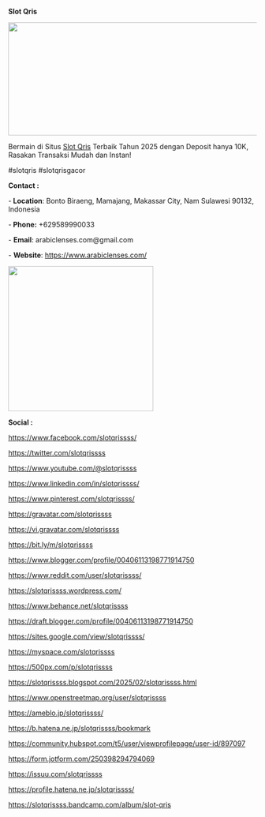 **Slot Qris**
<p><img src="https://i.ibb.co/jv1QVY1B/Untitled-Project.jpg" alt="" width="602" height="229" /></p>
<p>Bermain di Situs&nbsp;<u><a href="https://www.arabiclenses.com/">Slot Qris</a></u>&nbsp;Terbaik Tahun 2025 dengan Deposit hanya 10K, Rasakan Transaksi Mudah dan Instan!</p>
<p>#slotqris #slotqrisgacor</p>
<p><strong>Contact :</strong></p>
<p>-<strong>&nbsp;Location</strong>:&nbsp;Bonto Biraeng, Mamajang, Makassar City, Nam Sulawesi 90132, Indonesia</p>
<p>-<strong>&nbsp;Phone:</strong>&nbsp;+629589990033</p>
<p>-&nbsp;<strong>Email</strong>:&nbsp;arabiclenses.com@gmail.com</p>
<p>-&nbsp;<strong>Website</strong>:&nbsp;<a href="https://www.arabiclenses.com/">https://www.arabiclenses.com/</a></p>
<p><img src="https://i.ibb.co/DPwstsVp/Untitled-Project-4.jpg" alt="" width="294" height="294" /></p>
<p><strong>Social :</strong></p>
<p><a href="https://www.facebook.com/slotqrissss/">https://www.facebook.com/slotqrissss/</a></p>
<p><a href="https://twitter.com/slotqrissss">https://twitter.com/slotqrissss</a></p>
<p><a href="https://www.youtube.com/@slotqrissss">https://www.youtube.com/@slotqrissss</a></p>
<p><a href="https://www.linkedin.com/in/slotqrissss/">https://www.linkedin.com/in/slotqrissss/</a></p>
<p><a href="https://www.pinterest.com/slotqrissss/">https://www.pinterest.com/slotqrissss/</a></p>
<p><a href="https://gravatar.com/slotqrissss">https://gravatar.com/slotqrissss</a></p>
<p><a href="https://vi.gravatar.com/slotqrissss">https://vi.gravatar.com/slotqrissss</a></p>
<p><a href="https://bit.ly/m/slotqrissss">https://bit.ly/m/slotqrissss</a></p>
<p><a href="https://www.blogger.com/profile/00406113198771914750">https://www.blogger.com/profile/00406113198771914750</a></p>
<p><a href="https://www.reddit.com/user/slotqrissss/">https://www.reddit.com/user/slotqrissss/</a></p>
<p><a href="https://slotqrissss.wordpress.com/">https://slotqrissss.wordpress.com/</a></p>
<p><a href="https://www.behance.net/slotqrissss">https://www.behance.net/slotqrissss</a></p>
<p><a href="https://draft.blogger.com/profile/00406113198771914750">https://draft.blogger.com/profile/00406113198771914750</a></p>
<p><a href="https://sites.google.com/view/slotqrissss/">https://sites.google.com/view/slotqrissss/</a></p>
<p><a href="https://myspace.com/slotqrissss">https://myspace.com/slotqrissss</a></p>
<p><a href="https://500px.com/p/slotqrissss">https://500px.com/p/slotqrissss</a></p>
<p><a href="https://slotqrissss.blogspot.com/2025/02/slotqrissss.html">https://slotqrissss.blogspot.com/2025/02/slotqrissss.html</a></p>
<p><a href="https://www.openstreetmap.org/user/slotqrissss">https://www.openstreetmap.org/user/slotqrissss</a></p>
<p><a href="https://ameblo.jp/slotqrissss/">https://ameblo.jp/slotqrissss/</a></p>
<p><a href="https://b.hatena.ne.jp/slotqrissss/bookmark">https://b.hatena.ne.jp/slotqrissss/bookmark</a></p>
<p><a href="https://community.hubspot.com/t5/user/viewprofilepage/user-id/897097">https://community.hubspot.com/t5/user/viewprofilepage/user-id/897097</a></p>
<p><a href="https://form.jotform.com/250398294794069">https://form.jotform.com/250398294794069</a></p>
<p><a href="https://issuu.com/slotqrissss">https://issuu.com/slotqrissss</a></p>
<p><a href="https://profile.hatena.ne.jp/slotqrissss/">https://profile.hatena.ne.jp/slotqrissss/</a></p>
<p><a href="https://slotqrissss.bandcamp.com/album/slot-qris">https://slotqrissss.bandcamp.com/album/slot-qris</a></p>